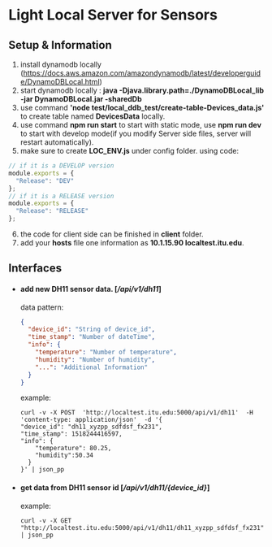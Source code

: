 # Light Local Server for Sensors

## Setup & Information

1. install dynamodb locally (https://docs.aws.amazon.com/amazondynamodb/latest/developerguide/DynamoDBLocal.html)
2. start dynamodb locally : **java -Djava.library.path=./DynamoDBLocal_lib -jar DynamoDBLocal.jar -sharedDb**
3. use command **'node test/local_ddb_test/create-table-Devices_data.js'** to create table named **DevicesData** locally.
4. use command **npm run start** to start with static mode, use **npm run dev** to start with develop mode(if you modify Server side files, server will restart automatically).
5. make sure to create **LOC_ENV.js** under config folder. using code:
  ```javascript
  // if it is a DEVELOP version
  module.exports = {
    "Release": "DEV"
  };
  // if it is a RELEASE version
  module.exports = {
    "Release": "RELEASE"
  };
  ```
6. the code for client side can be finished in **client** folder.
7. add your **hosts** file one information as __10.1.15.90  localtest.itu.edu__.

## Interfaces

* #### add new DH11 sensor data. [_/api/v1/dh11_]

  data pattern:

  ```json
  {
    "device_id": "String of device_id",
    "time_stamp": "Number of dateTime",
    "info": {
      "temperature": "Number of temperature",
      "humidity": "Number of humidity",
      "...": "Additional Information"
    }
  }
  ```

  example:

  ```
  curl -v -X POST  'http://localtest.itu.edu:5000/api/v1/dh11'  -H 'content-type: application/json'  -d '{
  "device_id": "dh11_xyzpp_sdfdsf_fx231",
  "time_stamp": 1518244416597,
  "info": {
      "temperature": 80.25,
      "humidity":50.34
    }
  }' | json_pp
  ```

* #### get data from DH11 sensor id [_/api/v1/dh11/{device_id}_]

  example:

  ```
  curl -v -X GET "http://localtest.itu.edu:5000/api/v1/dh11/dh11_xyzpp_sdfdsf_fx231" | json_pp
  ```
